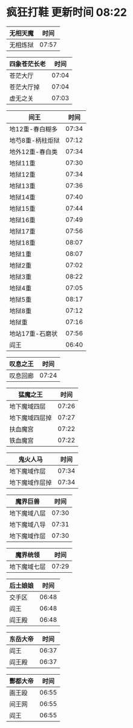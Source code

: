# 疯狂打鞋 更新时间 08:22

| 无相天魔   | 时间    |
|--------|-------|
| 无相炼狱 | 07:57 |

| 四象苍茫长老   | 时间    |
|--------|-------|
| 苍茫大厅 | 07:04 |
| 苍茫大厅掉 | 07:04 |
| 虚无之关 | 07:03 |

| 间王   | 时间    |
|--------|-------|
| 地12重-春白糊多 | 07:34 |
| 地芍8重-柄柱炬狱 | 07:12 |
| 地外12重-春白类 | 07:34 |
| 地狱11重 | 07:30 |
| 地狱12重 | 07:34 |
| 地狱13重 | 07:36 |
| 地狱14重 | 07:40 |
| 地狱15重 | 07:44 |
| 地狱16重 | 07:49 |
| 地狱17重 | 07:56 |
| 地狱18重 | 08:07 |
| 地狱1重 | 08:07 |
| 地狱2重 | 07:02 |
| 地狱3重 | 08:22 |
| 地狱4重 | 07:05 |
| 地狱5重 | 08:17 |
| 地狱8重 | 07:12 |
| 地狱重 | 07:16 |
| 地站17重-石磨状 | 07:56 |
| 阎王 | 06:40 |

| 叹息之王   | 时间    |
|--------|-------|
| 叹息回廊 | 07:24 |

| 猛魔之王   | 时间    |
|--------|-------|
| 地下魔域四层 | 07:26 |
| 地下魔域四层掉 | 07:27 |
| 扶血魔宫 | 07:22 |
| 铁血魔宫 | 07:22 |

| 鬼火人马   | 时间    |
|--------|-------|
| 地下魔域作层 | 07:34 |
| 地下魔域作层掉 | 07:34 |

| 魔界巨兽   | 时间    |
|--------|-------|
| 地下魔域八层 | 07:30 |
| 地下魔域八导 | 07:31 |
| 地下魔域作层 | 07:30 |

| 魔界统领   | 时间    |
|--------|-------|
| 地下魔域七层 | 07:29 |

| 后土娘娘   | 时间    |
|--------|-------|
| 交手区 | 06:48 |
| 阎王 | 06:48 |
| 阎王殿 | 06:48 |

| 东岳大帝   | 时间    |
|--------|-------|
| 阎王 | 06:37 |
| 阎王殿 | 06:37 |

| 酆都大帝   | 时间    |
|--------|-------|
| 画王殴 | 06:55 |
| 间王网 | 06:55 |
| 阎王 | 06:55 |